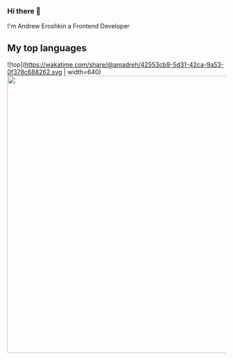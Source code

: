 ### Hi there 👋
I'm Andrew Eroshkin a Frontend Developer
## My top languages

![top](https://wakatime.com/share/@amadreh/42553cb9-5d31-42ca-9a53-0f378c688262.svg | width=640)
<img src="https://wakatime.com/share/@amadreh/42553cb9-5d31-42ca-9a53-0f378c688262.svg" width="640">

<!--
**andreroshkin/andreroshkin** is a ✨ _special_ ✨ repository because its `README.md` (this file) appears on your GitHub profile.

Here are some ideas to get you started:

- 🔭 I’m currently working on ...
- 🌱 I’m currently learning ...
- 👯 I’m looking to collaborate on ...
- 🤔 I’m looking for help with ...
- 💬 Ask me about ...
- 📫 How to reach me: ...
- 😄 Pronouns: ...
- ⚡ Fun fact: ...
-->

